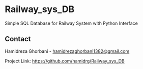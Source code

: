 # Railway_sys_DB
Simple SQL Database for Railway System with Python Interface

## Contact
Hamidreza Ghorbani - hamidrezaghorbani1382@gmail.com

Project Link: https://github.com/hamidrg/Railway_sys_DB
